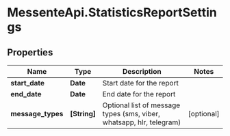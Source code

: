 # MessenteApi.StatisticsReportSettings

## Properties
Name | Type | Description | Notes
------------ | ------------- | ------------- | -------------
**start_date** | **Date** | Start date for the report | 
**end_date** | **Date** | End date for the report | 
**message_types** | **[String]** | Optional list of message types (sms, viber, whatsapp, hlr, telegram) | [optional] 


